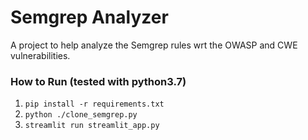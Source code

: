 # Semgrep Analyzer

A project to help analyze the Semgrep rules wrt the OWASP and CWE vulnerabilities.

### How to Run (tested with python3.7)
1. ``pip install -r requirements.txt``
2. ``python ./clone_semgrep.py``
3. ``streamlit run streamlit_app.py``